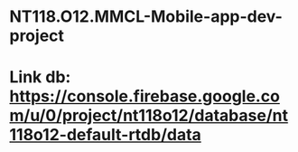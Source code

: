 # NT118.O12.MMCL-Mobile-app-dev-project
# Link db: https://console.firebase.google.com/u/0/project/nt118o12/database/nt118o12-default-rtdb/data
